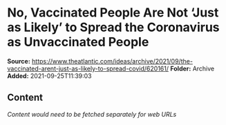 # No, Vaccinated People Are Not ‘Just as Likely’ to Spread the Coronavirus as Unvaccinated People

**Source:** https://www.theatlantic.com/ideas/archive/2021/09/the-vaccinated-arent-just-as-likely-to-spread-covid/620161/
**Folder:** Archive
**Added:** 2021-09-25T11:39:03




## Content
*Content would need to be fetched separately for web URLs*
